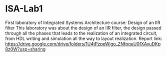 # ISA-Lab1
First laboratory of Integrated Systems Architecture course: Design of an IIR filter
This laboratory was about the design of an IIR filter, the design passed through all the
phases that leads to the realization of an integrated circuit, from HDL writing and simulation
all the way to layout realization.
Report link: https://drive.google.com/drive/folders/1U4tPzpeWjgo_ZNfpquU0fXAyuDKp8z0W?usp=sharing
